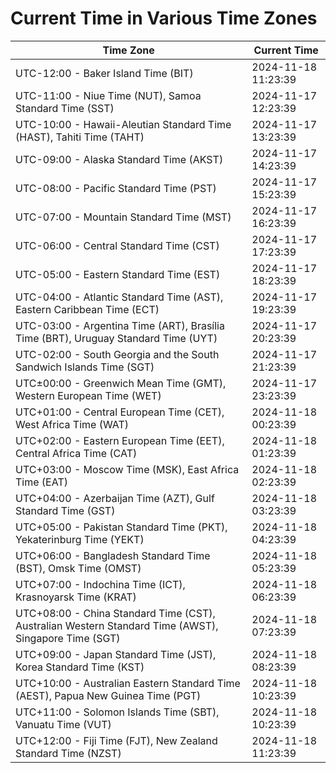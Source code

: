 # Current Time in Various Time Zones

| Time Zone | Current Time |
|-----------|--------------|
| UTC-12:00 - Baker Island Time (BIT) | 2024-11-18 11:23:39 |
| UTC-11:00 - Niue Time (NUT), Samoa Standard Time (SST) | 2024-11-17 12:23:39 |
| UTC-10:00 - Hawaii-Aleutian Standard Time (HAST), Tahiti Time (TAHT) | 2024-11-17 13:23:39 |
| UTC-09:00 - Alaska Standard Time (AKST) | 2024-11-17 14:23:39 |
| UTC-08:00 - Pacific Standard Time (PST) | 2024-11-17 15:23:39 |
| UTC-07:00 - Mountain Standard Time (MST) | 2024-11-17 16:23:39 |
| UTC-06:00 - Central Standard Time (CST) | 2024-11-17 17:23:39 |
| UTC-05:00 - Eastern Standard Time (EST) | 2024-11-17 18:23:39 |
| UTC-04:00 - Atlantic Standard Time (AST), Eastern Caribbean Time (ECT) | 2024-11-17 19:23:39 |
| UTC-03:00 - Argentina Time (ART), Brasília Time (BRT), Uruguay Standard Time (UYT) | 2024-11-17 20:23:39 |
| UTC-02:00 - South Georgia and the South Sandwich Islands Time (SGT) | 2024-11-17 21:23:39 |
| UTC±00:00 - Greenwich Mean Time (GMT), Western European Time (WET) | 2024-11-17 23:23:39 |
| UTC+01:00 - Central European Time (CET), West Africa Time (WAT) | 2024-11-18 00:23:39 |
| UTC+02:00 - Eastern European Time (EET), Central Africa Time (CAT) | 2024-11-18 01:23:39 |
| UTC+03:00 - Moscow Time (MSK), East Africa Time (EAT) | 2024-11-18 02:23:39 |
| UTC+04:00 - Azerbaijan Time (AZT), Gulf Standard Time (GST) | 2024-11-18 03:23:39 |
| UTC+05:00 - Pakistan Standard Time (PKT), Yekaterinburg Time (YEKT) | 2024-11-18 04:23:39 |
| UTC+06:00 - Bangladesh Standard Time (BST), Omsk Time (OMST) | 2024-11-18 05:23:39 |
| UTC+07:00 - Indochina Time (ICT), Krasnoyarsk Time (KRAT) | 2024-11-18 06:23:39 |
| UTC+08:00 - China Standard Time (CST), Australian Western Standard Time (AWST), Singapore Time (SGT) | 2024-11-18 07:23:39 |
| UTC+09:00 - Japan Standard Time (JST), Korea Standard Time (KST) | 2024-11-18 08:23:39 |
| UTC+10:00 - Australian Eastern Standard Time (AEST), Papua New Guinea Time (PGT) | 2024-11-18 10:23:39 |
| UTC+11:00 - Solomon Islands Time (SBT), Vanuatu Time (VUT) | 2024-11-18 10:23:39 |
| UTC+12:00 - Fiji Time (FJT), New Zealand Standard Time (NZST) | 2024-11-18 11:23:39 |
